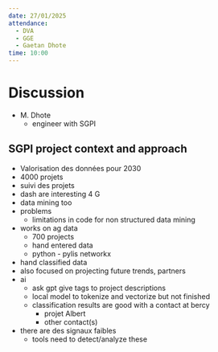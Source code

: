 ```yaml
---
date: 27/01/2025
attendance:
  - DVA
  - GGE
  - Gaetan Dhote
time: 10:00
---
```


# Discussion 
- M. Dhote
  - engineer with SGPI

## SGPI project context and approach
- Valorisation des données pour 2030
- 4000 projets 
- suivi des projets 
- dash are interesting 4 G
- data mining too
- problems
  - limitations in code for non structured data mining
- works on ag data 
  - 700 projects
  - hand entered data 
  - python - pylis networkx
- hand classified data
- also focused on projecting future trends, partners
- ai
  - ask gpt give tags to project descriptions
  - local model to tokenize and vectorize but not finished
  - classification results are good with a contact at bercy
    - projet Albert
    - other contact(s)
- there are des signaux faibles
  - tools need to detect/analyze these
